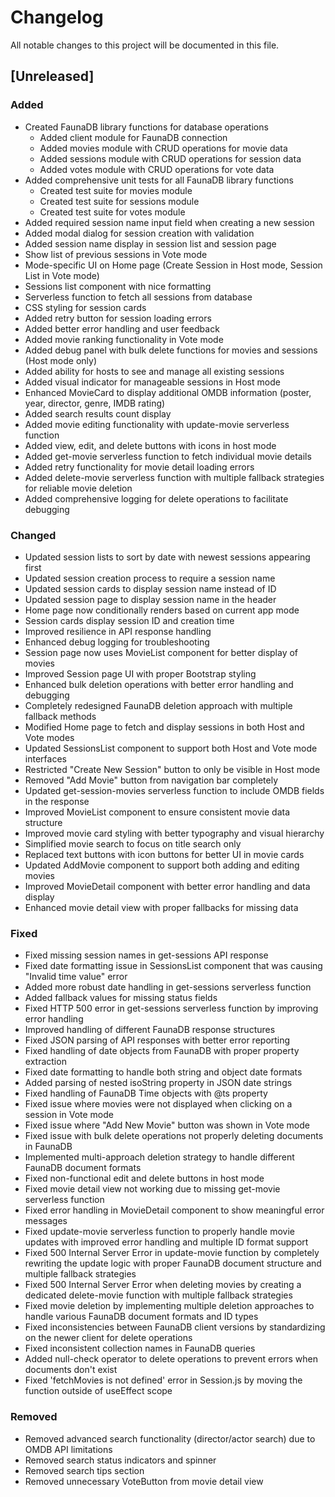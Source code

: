 # Changelog

All notable changes to this project will be documented in this file.

## [Unreleased]

### Added
- Created FaunaDB library functions for database operations
  - Added client module for FaunaDB connection
  - Added movies module with CRUD operations for movie data
  - Added sessions module with CRUD operations for session data
  - Added votes module with CRUD operations for vote data
- Added comprehensive unit tests for all FaunaDB library functions
  - Created test suite for movies module
  - Created test suite for sessions module
  - Created test suite for votes module
- Added required session name input field when creating a new session
- Added modal dialog for session creation with validation
- Added session name display in session list and session page
- Show list of previous sessions in Vote mode
- Mode-specific UI on Home page (Create Session in Host mode, Session List in Vote mode)
- Sessions list component with nice formatting
- Serverless function to fetch all sessions from database
- CSS styling for session cards
- Added retry button for session loading errors
- Added better error handling and user feedback
- Added movie ranking functionality in Vote mode
- Added debug panel with bulk delete functions for movies and sessions (Host mode only)
- Added ability for hosts to see and manage all existing sessions
- Added visual indicator for manageable sessions in Host mode
- Enhanced MovieCard to display additional OMDB information (poster, year, director, genre, IMDB rating)
- Added search results count display
- Added movie editing functionality with update-movie serverless function
- Added view, edit, and delete buttons with icons in host mode
- Added get-movie serverless function to fetch individual movie details
- Added retry functionality for movie detail loading errors
- Added delete-movie serverless function with multiple fallback strategies for reliable movie deletion
- Added comprehensive logging for delete operations to facilitate debugging

### Changed
- Updated session lists to sort by date with newest sessions appearing first
- Updated session creation process to require a session name
- Updated session cards to display session name instead of ID
- Updated session page to display session name in the header
- Home page now conditionally renders based on current app mode
- Session cards display session ID and creation time
- Improved resilience in API response handling
- Enhanced debug logging for troubleshooting
- Session page now uses MovieList component for better display of movies
- Improved Session page UI with proper Bootstrap styling
- Enhanced bulk deletion operations with better error handling and debugging
- Completely redesigned FaunaDB deletion approach with multiple fallback methods
- Modified Home page to fetch and display sessions in both Host and Vote modes
- Updated SessionsList component to support both Host and Vote mode interfaces
- Restricted "Create New Session" button to only be visible in Host mode
- Removed "Add Movie" button from navigation bar completely
- Updated get-session-movies serverless function to include OMDB fields in the response
- Improved MovieList component to ensure consistent movie data structure
- Improved movie card styling with better typography and visual hierarchy
- Simplified movie search to focus on title search only
- Replaced text buttons with icon buttons for better UI in movie cards
- Updated AddMovie component to support both adding and editing movies
- Improved MovieDetail component with better error handling and data display
- Enhanced movie detail view with proper fallbacks for missing data

### Fixed
- Fixed missing session names in get-sessions API response
- Fixed date formatting issue in SessionsList component that was causing "Invalid time value" error
- Added more robust date handling in get-sessions serverless function
- Added fallback values for missing status fields
- Fixed HTTP 500 error in get-sessions serverless function by improving error handling
- Improved handling of different FaunaDB response structures
- Fixed JSON parsing of API responses with better error reporting
- Fixed handling of date objects from FaunaDB with proper property extraction
- Fixed date formatting to handle both string and object date formats
- Added parsing of nested isoString property in JSON date strings
- Fixed handling of FaunaDB Time objects with @ts property 
- Fixed issue where movies were not displayed when clicking on a session in Vote mode
- Fixed issue where "Add New Movie" button was shown in Vote mode
- Fixed issue with bulk delete operations not properly deleting documents in FaunaDB
- Implemented multi-approach deletion strategy to handle different FaunaDB document formats
- Fixed non-functional edit and delete buttons in host mode
- Fixed movie detail view not working due to missing get-movie serverless function
- Fixed error handling in MovieDetail component to show meaningful error messages
- Fixed update-movie serverless function to properly handle movie updates with improved error handling and multiple ID format support
- Fixed 500 Internal Server Error in update-movie function by completely rewriting the update logic with proper FaunaDB document structure and multiple fallback strategies
- Fixed 500 Internal Server Error when deleting movies by creating a dedicated delete-movie function with multiple fallback strategies
- Fixed movie deletion by implementing multiple deletion approaches to handle various FaunaDB document formats and ID types
- Fixed inconsistencies between FaunaDB client versions by standardizing on the newer client for delete operations
- Fixed inconsistent collection names in FaunaDB queries
- Added null-check operator to delete operations to prevent errors when documents don't exist
- Fixed 'fetchMovies is not defined' error in Session.js by moving the function outside of useEffect scope

### Removed
- Removed advanced search functionality (director/actor search) due to OMDB API limitations
- Removed search status indicators and spinner
- Removed search tips section 
- Removed unnecessary VoteButton from movie detail view 